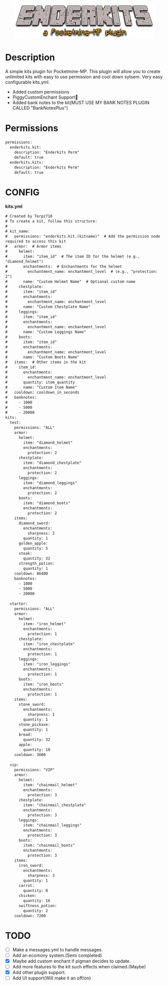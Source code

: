 <p align="center">
    <a href="https://github.com/Terpz710/EnderKits"><img src="https://github.com/Terpz710/EnderKits/blob/main/icon.PNG"></img></a><br>

# Description

A simple kits plugin for Pocketmine-MP. This plugin will allow you to create unlimited kits with easy to use permission and cool down sytsem. Very easy configurable kits.yml.

- Added custom permissions
- PiggyCustomEnchant Support👏
- Added bank notes to the kit(MUST USE MY BANK NOTES PLUGIN CALLED "BankNotesPlus")
  
# Permissions

```
permissions:
  enderkits.kit:
    description: "Enderkits Perm"
    default: true
  enderkits.kits:
    description: "Enderkits Perm"
    default: true
```

# CONFIG

**kits.yml**

```
# Created by Terpz710
# To create a kit, follow this structure:
#
# kit_name:
#   permissions: "enderkits.kit.(kitname)"  # Add the permission node required to access this kit
#   armor:  # Armor items
#     helmet:
#       item: "item_id"  # The item ID for the helmet (e.g., "diamond_helmet")
#       enchantments:  # Enchantments for the helmet
#         enchantment_name: enchantment_level  # (e.g., "protection: 2")
#       name: "Custom Helmet Name"  # Optional custom name
#     chestplate:
#       item: "item_id"
#       enchantments:
#         enchantment_name: enchantment_level
#       name: "Custom Chestplate Name"
#     leggings:
#       item: "item_id"
#       enchantments:
#         enchantment_name: enchantment_level
#       name: "Custom Leggings Name"
#     boots:
#       item: "item_id"
#       enchantments:
#         enchantment_name: enchantment_level
#       name: "Custom Boots Name"
#   items:  # Other items in the kit
#     item_id:
#       enchantments:
#         enchantment_name: enchantment_level
#       quantity: item_quantity
#       name: "Custom Item Name"
#   cooldown: cooldown_in_seconds
#   banknotes:
#     - 1000
#     - 5000
#     - 20000
kits:
  test:
    permissions: "ALL"
    armor:
      helmet:
        item: "diamond_helmet"
        enchantments:
          protection: 2
      chestplate:
        item: "diamond_chestplate"
        enchantments:
          protection: 2
      leggings:
        item: "diamond_leggings"
        enchantments:
          protection: 2
      boots:
        item: "diamond_boots"
        enchantments:
          protection: 2
    items:
      diamond_sword:
        enchantments:
          sharpness: 2
        quantity: 1
      golden_apple:
        quantity: 5
      steak:
        quantity: 32
      strength_potion:
        quantity: 1
    cooldown: 86400
    banknotes:
      - 1000
      - 5000
      - 20000

  starter:
    permissions: "ALL"
    armor:
      helmet:
        item: "iron_helmet"
        enchantments:
          protection: 1
      chestplate:
        item: "iron_chestplate"
        enchantments:
          protection: 1
      leggings:
        item: "iron_leggings"
        enchantments:
          protection: 1
      boots:
        item: "iron_boots"
        enchantments:
          protection: 1
    items:
      stone_sword:
        enchantments:
          sharpness: 1
        quantity: 1
      stone_pickaxe:
        quantity: 1
      bread:
        quantity: 32
      apple:
        quantity: 10
    cooldown: 3600

  vip:
    permissions: "VIP"
    armor:
      helmet:
        item: "chainmail_helmet"
        enchantments:
          protection: 3
      chestplate:
        item: "chainmail_chestplate"
        enchantments:
          protection: 3
      leggings:
        item: "chainmail_leggings"
        enchantments:
          protection: 3
      boots:
        item: "chainmail_boots"
        enchantments:
          protection: 3
    items:
      iron_sword:
        enchantments:
          sharpness: 3
        quantity: 1
      carrot:
        quantity: 8
      chicken:
        quantity: 16
      swiftness_potion:
        quantity: 2
    cooldown: 7200

```

# TODO

- [ ] Make a messages.yml to handle messages.
- [ ] Add an ecomony system.(Semi completed)
- [x] Maybe add custom enchant if pigman decides to update.
- [ ] Add more features to the kit such effects when claimed.(Maybe)
- [x] Add other plugin support.
- [ ] Add UI support(Will make it an off/on)
